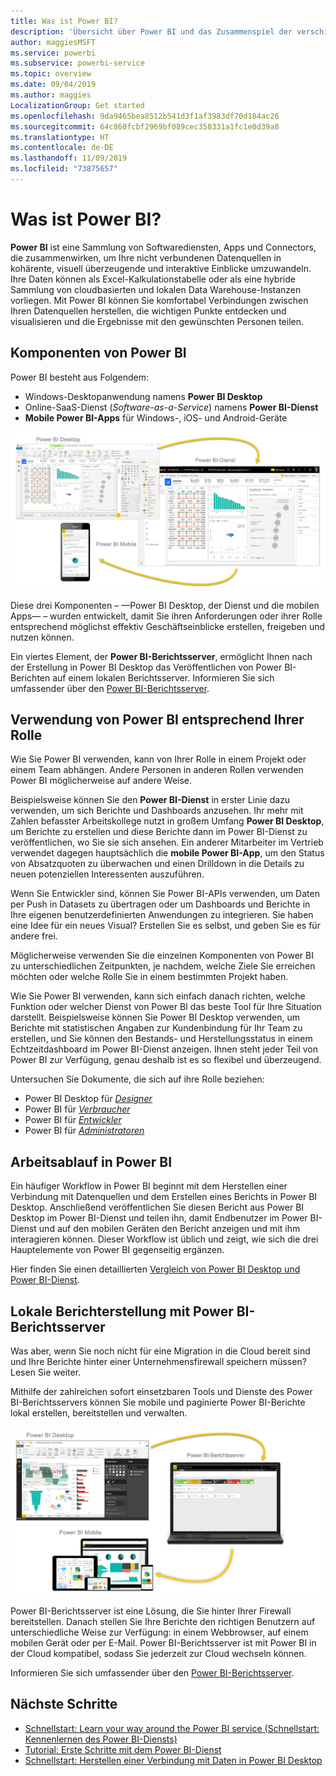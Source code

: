 ```yaml
---
title: Was ist Power BI?
description: 'Übersicht über Power BI und das Zusammenspiel der verschiedenen Komponenten: Power BI Desktop, Power BI-Dienst, mobile Power BI-Funktionen, Berichtsserver, Power BI Embedded.'
author: maggiesMSFT
ms.service: powerbi
ms.subservice: powerbi-service
ms.topic: overview
ms.date: 09/04/2019
ms.author: maggies
LocalizationGroup: Get started
ms.openlocfilehash: 9da9465bea8512b541d3f1af3983df70d184ac26
ms.sourcegitcommit: 64c860fcbf2969bf089cec358331a1fc1e0d39a8
ms.translationtype: HT
ms.contentlocale: de-DE
ms.lasthandoff: 11/09/2019
ms.locfileid: "73875657"
---
```

# <a name="what-is-power-bi"></a>Was ist Power BI?
**Power BI** ist eine Sammlung von Softwarediensten, Apps und Connectors, die zusammenwirken, um Ihre nicht verbundenen Datenquellen in kohärente, visuell überzeugende und interaktive Einblicke umzuwandeln. Ihre Daten können als Excel-Kalkulationstabelle oder als eine hybride Sammlung von cloudbasierten und lokalen Data Warehouse-Instanzen vorliegen. Mit Power BI können Sie komfortabel Verbindungen zwischen Ihren Datenquellen herstellen, die wichtigen Punkte entdecken und visualisieren und die Ergebnisse mit den gewünschten Personen teilen.

## <a name="the-parts-of-power-bi"></a>Komponenten von Power BI
Power BI besteht aus Folgendem: 
- Windows-Desktopanwendung namens **Power BI Desktop**
- Online-SaaS-Dienst (*Software-as-a-Service*) namens **Power BI-Dienst** 
- **Mobile Power BI-Apps** für Windows-, iOS- und Android-Geräte

![Power BI Desktop, Dienst, mobil](media/power-bi-overview/power-bi-overview-blocks.png)

Diese drei Komponenten – &mdash;Power BI Desktop, der Dienst und die mobilen Apps&mdash; – wurden entwickelt, damit Sie ihren Anforderungen oder ihrer Rolle entsprechend möglichst effektiv Geschäftseinblicke erstellen, freigeben und nutzen können.

Ein viertes Element, der **Power BI-Berichtsserver**, ermöglicht Ihnen nach der Erstellung in Power BI Desktop das Veröffentlichen von Power BI-Berichten auf einem lokalen Berichtsserver. Informieren Sie sich umfassender über den [Power BI-Berichtsserver](#on-premises-reporting-with-power-bi-report-server).

## <a name="how-power-bi-matches-your-role"></a>Verwendung von Power BI entsprechend Ihrer Rolle
Wie Sie Power BI verwenden, kann von Ihrer Rolle in einem Projekt oder einem Team abhängen. Andere Personen in anderen Rollen verwenden Power BI möglicherweise auf andere Weise.

Beispielsweise können Sie den **Power BI-Dienst** in erster Linie dazu verwenden, um sich Berichte und Dashboards anzusehen. Ihr mehr mit Zahlen befasster Arbeitskollege nutzt in großem Umfang **Power BI Desktop**, um Berichte zu erstellen und diese Berichte dann im Power BI-Dienst zu veröffentlichen, wo Sie sie sich ansehen. Ein anderer Mitarbeiter im Vertrieb verwendet dagegen hauptsächlich die **mobile Power BI-App**, um den Status von Absatzquoten zu überwachen und einen Drilldown in die Details zu neuen potenziellen Interessenten auszuführen.

Wenn Sie Entwickler sind, können Sie Power BI-APIs verwenden, um Daten per Push in Datasets zu übertragen oder um Dashboards und Berichte in Ihre eigenen benutzerdefinierten Anwendungen zu integrieren. Sie haben eine Idee für ein neues Visual? Erstellen Sie es selbst, und geben Sie es für andere frei.  

Möglicherweise verwenden Sie die einzelnen Komponenten von Power BI zu unterschiedlichen Zeitpunkten, je nachdem, welche Ziele Sie erreichen möchten oder welche Rolle Sie in einem bestimmten Projekt haben.

Wie Sie Power BI verwenden, kann sich einfach danach richten, welche Funktion oder welcher Dienst von Power BI das beste Tool für Ihre Situation darstellt. Beispielsweise können Sie Power BI Desktop verwenden, um Berichte mit statistischen Angaben zur Kundenbindung für Ihr Team zu erstellen, und Sie können den Bestands- und Herstellungsstatus in einem Echtzeitdashboard im Power BI-Dienst anzeigen. Ihnen steht jeder Teil von Power BI zur Verfügung, genau deshalb ist es so flexibel und überzeugend.

Untersuchen Sie Dokumente, die sich auf ihre Rolle beziehen:
- Power BI Desktop für [*Designer*](../desktop-what-is-desktop.md)
- Power BI für [*Verbraucher*](../consumer/end-user-consumer.md)
- Power BI für [*Entwickler*](../developer/what-can-you-do.md)
- Power BI für [*Administratoren*](../service-admin-administering-power-bi-in-your-organization.md)

## <a name="the-flow-of-work-in-power-bi"></a>Arbeitsablauf in Power BI
Ein häufiger Workflow in Power BI beginnt mit dem Herstellen einer Verbindung mit Datenquellen und dem Erstellen eines Berichts in Power BI Desktop. Anschließend veröffentlichen Sie diesen Bericht aus Power BI Desktop im Power BI-Dienst und teilen ihn, damit Endbenutzer im Power BI-Dienst und auf den mobilen Geräten den Bericht anzeigen und mit ihm interagieren können.
Dieser Workflow ist üblich und zeigt, wie sich die drei Hauptelemente von Power BI gegenseitig ergänzen.

Hier finden Sie einen detaillierten [Vergleich von Power BI Desktop und Power BI-Dienst](../designer/service-service-vs-desktop.md).

## <a name="on-premises-reporting-with-power-bi-report-server"></a>Lokale Berichterstellung mit Power BI-Berichtsserver

Was aber, wenn Sie noch nicht für eine Migration in die Cloud bereit sind und Ihre Berichte hinter einer Unternehmensfirewall speichern müssen?  Lesen Sie weiter.

Mithilfe der zahlreichen sofort einsetzbaren Tools und Dienste des Power BI-Berichtsservers können Sie mobile und paginierte Power BI-Berichte lokal erstellen, bereitstellen und verwalten.

![Abbildung der lokalen Tools](media/power-bi-overview/power-bi-report-server2.png)

Power BI-Berichtsserver ist eine Lösung, die Sie hinter Ihrer Firewall bereitstellen. Danach stellen Sie Ihre Berichte den richtigen Benutzern auf unterschiedliche Weise zur Verfügung: in einem Webbrowser, auf einem mobilen Gerät oder per E-Mail. Power BI-Berichtsserver ist mit Power BI in der Cloud kompatibel, sodass Sie jederzeit zur Cloud wechseln können. 

Informieren Sie sich umfassender über den [Power BI-Berichtsserver](../report-server/get-started.md).

## <a name="next-steps"></a>Nächste Schritte
- [Schnellstart: Learn your way around the Power BI service (Schnellstart: Kennenlernen des Power BI-Diensts)](../service-the-new-power-bi-experience.md)   
- [Tutorial: Erste Schritte mit dem Power BI-Dienst](../service-get-started.md)
- [Schnellstart: Herstellen einer Verbindung mit Daten in Power BI Desktop](../desktop-quickstart-connect-to-data.md)

